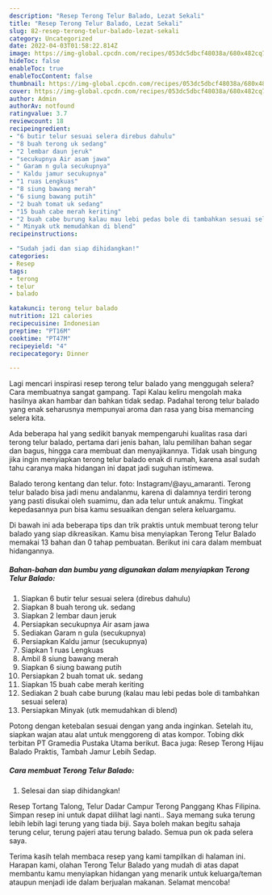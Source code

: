 ```yaml
---
description: "Resep Terong Telur Balado, Lezat Sekali"
title: "Resep Terong Telur Balado, Lezat Sekali"
slug: 82-resep-terong-telur-balado-lezat-sekali
category: Uncategorized
date: 2022-04-03T01:58:22.814Z
image: https://img-global.cpcdn.com/recipes/053dc5dbcf48038a/680x482cq70/terong-telur-balado-foto-resep-utama.jpg
hideToc: false
enableToc: true
enableTocContent: false
thumbnail: https://img-global.cpcdn.com/recipes/053dc5dbcf48038a/680x482cq70/terong-telur-balado-foto-resep-utama.jpg
cover: https://img-global.cpcdn.com/recipes/053dc5dbcf48038a/680x482cq70/terong-telur-balado-foto-resep-utama.jpg
author: Admin
authorAv: notfound
ratingvalue: 3.7
reviewcount: 18
recipeingredient:
- "6 butir telur sesuai selera direbus dahulu"
- "8 buah terong uk sedang"
- "2 lembar daun jeruk"
- "secukupnya Air asam jawa"
- " Garam n gula secukupnya"
- " Kaldu jamur secukupnya"
- "1 ruas Lengkuas"
- "8 siung bawang merah"
- "6 siung bawang putih"
- "2 buah tomat uk sedang"
- "15 buah cabe merah keriting"
- "2 buah cabe burung kalau mau lebi pedas bole di tambahkan sesuai selera"
- " Minyak utk memudahkan di blend"
recipeinstructions:

- "Sudah jadi dan siap dihidangkan!"
categories:
- Resep
tags:
- terong
- telur
- balado

katakunci: terong telur balado 
nutrition: 121 calories
recipecuisine: Indonesian
preptime: "PT16M"
cooktime: "PT47M"
recipeyield: "4"
recipecategory: Dinner

---
```



Lagi mencari inspirasi resep terong telur balado yang menggugah selera? Cara membuatnya sangat gampang. Tapi Kalau keliru mengolah maka hasilnya akan hambar dan bahkan tidak sedap. Padahal terong telur balado yang enak seharusnya mempunyai aroma dan rasa yang bisa memancing selera kita.


Ada beberapa hal yang sedikit banyak mempengaruhi kualitas rasa dari terong telur balado, pertama dari jenis bahan, lalu pemilihan bahan segar dan bagus, hingga cara membuat dan menyajikannya. Tidak usah bingung jika ingin menyiapkan terong telur balado enak di rumah, karena asal sudah tahu caranya maka hidangan ini dapat jadi suguhan istimewa.

Balado terong kentang dan telur. foto: Instagram/@ayu_amaranti. Terong telur balado bisa jadi menu andalanmu, karena di dalamnya terdiri terong yang pasti disukai oleh suamimu, dan ada telur untuk anakmu. Tingkat kepedasannya pun bisa kamu sesuaikan dengan selera keluargamu.


Di bawah ini ada beberapa tips dan trik praktis untuk membuat terong telur balado yang siap dikreasikan. Kamu bisa menyiapkan Terong Telur Balado memakai 13 bahan dan 0 tahap pembuatan. Berikut ini cara dalam membuat hidangannya.

<!--inarticleads1-->

##### Bahan-bahan dan bumbu yang digunakan dalam menyiapkan Terong Telur Balado:

1. Siapkan 6 butir telur sesuai selera (direbus dahulu)
1. Siapkan 8 buah terong uk. sedang
1. Siapkan 2 lembar daun jeruk
1. Persiapkan secukupnya Air asam jawa
1. Sediakan  Garam n gula (secukupnya)
1. Persiapkan  Kaldu jamur (secukupnya)
1. Siapkan 1 ruas Lengkuas
1. Ambil 8 siung bawang merah
1. Siapkan 6 siung bawang putih
1. Persiapkan 2 buah tomat uk. sedang
1. Siapkan 15 buah cabe merah keriting
1. Sediakan 2 buah cabe burung (kalau mau lebi pedas bole di tambahkan sesuai selera)
1. Persiapkan  Minyak (utk memudahkan di blend)


Potong dengan ketebalan sesuai dengan yang anda inginkan. Setelah itu, siapkan wajan atau alat untuk menggoreng di atas kompor. Tobing dkk terbitan PT Gramedia Pustaka Utama berikut. Baca juga: Resep Terong Hijau Balado Praktis, Tambah Jamur Lebih Sedap. 

<!--inarticleads2-->

##### Cara membuat Terong Telur Balado:


1. Selesai dan siap dihidangkan!

Resep Tortang Talong, Telur Dadar Campur Terong Panggang Khas Filipina. Simpan resep ini untuk dapat dilihat lagi nanti.. Saya memang suka terung lebih lebih lagi terung yang tiada biji. Saya boleh makan begitu sahaja terung celur, terung pajeri atau terung balado. Semua pun ok pada selera saya. 

Terima kasih telah membaca resep yang kami tampilkan di halaman ini. Harapan kami, olahan Terong Telur Balado yang mudah di atas dapat membantu kamu menyiapkan hidangan yang menarik untuk keluarga/teman ataupun menjadi ide dalam berjualan makanan. Selamat mencoba!
